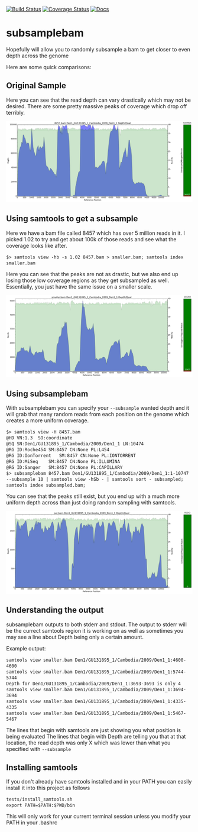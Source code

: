 [![Build Status](https://travis-ci.org/necrolyte2/subsamplebam.svg?branch=master)](https://travis-ci.org/necrolyte2/subsamplebam)
[![Coverage Status](https://coveralls.io/repos/necrolyte2/subsamplebam/badge.png?branch=master)](https://coveralls.io/r/necrolyte2/subsamplebam?branch=master)
[![Docs](https://readthedocs.org/projects/subsamplebam/badge/?version=latest)](http://subsamplebam.readthedocs.org/en/latest/)

# subsamplebam

Hopefully will allow you to randomly subsample a bam to get closer to even depth across the genome

Here are some quick comparisons:

## Original Sample

Here you can see that the read depth can vary drastically which may not be desired.
There are some pretty massive peaks of coverage which drop off terribly.

![original](/images/original.png)

## Using samtools to get a subsample

Here we have a bam file called 8457 which has over 5 million reads in it. I picked 1.02 to try and get about 100k of those reads and see
what the coverage looks like after.

```
$> samtools view -hb -s 1.02 8457.bam > smaller.bam; samtools index smaller.bam
```

Here you can see that the peaks are not as drastic, but we also end up losing those low coverage regions as they get subsampled as well. Essentially, you just have
the same issue on a smaller scale.

![samtools](/images/samtools.png)

## Using subsamplebam

With subsamplebam you can specify your ``--subsample`` wanted depth and it will grab that many random reads from each position on the genome which creates a more
uniform coverage.

```
$> samtools view -H 8457.bam
@HD VN:1.3  SO:coordinate
@SQ SN:Den1/GU131895_1/Cambodia/2009/Den1_1 LN:10474
@RG ID:Roche454 SM:8457 CN:None PL:L454
@RG ID:IonTorrent   SM:8457 CN:None PL:IONTORRENT
@RG ID:MiSeq    SM:8457 CN:None PL:ILLUMINA
@RG ID:Sanger   SM:8457 CN:None PL:CAPILLARY
$> subsamplebam 8457.bam Den1/GU131895_1/Cambodia/2009/Den1_1:1-10747 --subsample 10 | samtools view -hSb - | samtools sort - subsampled; samtools index subsampled.bam;
```

You can see that the peaks still exist, but you end up with a much more uniform depth across than just doing random sampling with samtools.

![subsamplebam](/images/subsamplebam.png)

## Understanding the output

subsamplebam outputs to both stderr and stdout.
The output to stderr will be the currect samtools region it is working on as well as sometimes you may see a line about Depth being only a certain amount.

Example output:

```
samtools view smaller.bam Den1/GU131895_1/Cambodia/2009/Den1_1:4600-4600
samtools view smaller.bam Den1/GU131895_1/Cambodia/2009/Den1_1:5744-5744
Depth for Den1/GU131895_1/Cambodia/2009/Den1_1:3693-3693 is only 4
samtools view smaller.bam Den1/GU131895_1/Cambodia/2009/Den1_1:3694-3694
samtools view smaller.bam Den1/GU131895_1/Cambodia/2009/Den1_1:4335-4335
samtools view smaller.bam Den1/GU131895_1/Cambodia/2009/Den1_1:5467-5467
```

The lines that begin with samtools are just showing you what position is being evaluated
The lines that begin with Depth are telling you that at that location, the read depth was only X which was lower than what you specified with ``--subsample``

## Installing samtools

If you don't already have samtools installed and in your PATH you can easily install it into this project as follows

```
tests/install_samtools.sh
export PATH=$PATH:$PWD/bin
```

This will only work for your current terminal session unless you modify your PATH in your .bashrc
